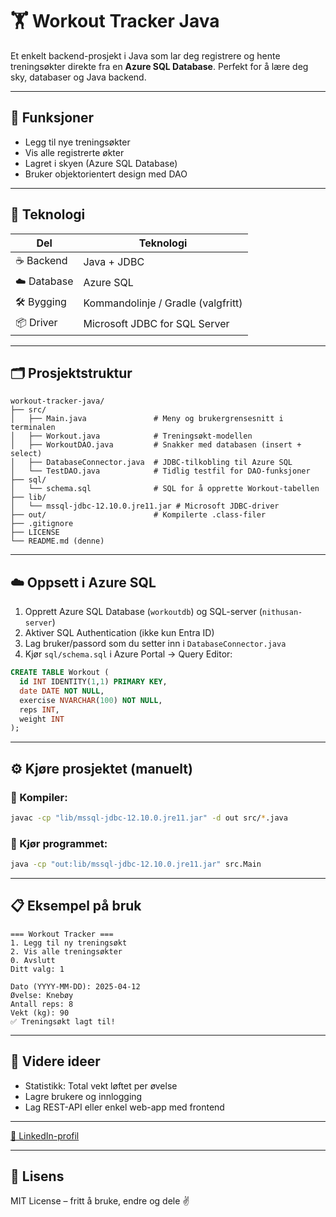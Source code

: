 # 🏋️ Workout Tracker Java

Et enkelt backend-prosjekt i Java som lar deg registrere og hente treningsøkter direkte fra en **Azure SQL Database**. Perfekt for å lære deg sky, databaser og Java backend.

---

## 🚀 Funksjoner
- Legg til nye treningsøkter
- Vis alle registrerte økter
- Lagret i skyen (Azure SQL Database)
- Bruker objektorientert design med DAO

---

## 🧱 Teknologi

| Del | Teknologi |
|-----|-----------|
| ☕ Backend | Java + JDBC |
| ☁️ Database | Azure SQL |
| 🛠️ Bygging | Kommandolinje / Gradle (valgfritt) |
| 📦 Driver | Microsoft JDBC for SQL Server |

---

## 🗂️ Prosjektstruktur

```
workout-tracker-java/
├── src/
│   ├── Main.java               # Meny og brukergrensesnitt i terminalen
│   ├── Workout.java            # Treningsøkt-modellen
│   ├── WorkoutDAO.java         # Snakker med databasen (insert + select)
│   ├── DatabaseConnector.java  # JDBC-tilkobling til Azure SQL
│   └── TestDAO.java            # Tidlig testfil for DAO-funksjoner
├── sql/
│   └── schema.sql              # SQL for å opprette Workout-tabellen
├── lib/
│   └── mssql-jdbc-12.10.0.jre11.jar # Microsoft JDBC-driver
├── out/                        # Kompilerte .class-filer
├── .gitignore
├── LICENSE
└── README.md (denne)
```

---

## ☁️ Oppsett i Azure SQL

1. Opprett Azure SQL Database (`workoutdb`) og SQL-server (`nithusan-server`)
2. Aktiver SQL Authentication (ikke kun Entra ID)
3. Lag bruker/passord som du setter inn i `DatabaseConnector.java`
4. Kjør `sql/schema.sql` i Azure Portal → Query Editor:
```sql
CREATE TABLE Workout (
  id INT IDENTITY(1,1) PRIMARY KEY,
  date DATE NOT NULL,
  exercise NVARCHAR(100) NOT NULL,
  reps INT,
  weight INT
);
```

---

## ⚙️ Kjøre prosjektet (manuelt)

### 🔹 Kompiler:
```bash
javac -cp "lib/mssql-jdbc-12.10.0.jre11.jar" -d out src/*.java
```

### 🔹 Kjør programmet:
```bash
java -cp "out:lib/mssql-jdbc-12.10.0.jre11.jar" src.Main
```

---

## 📋 Eksempel på bruk
```
=== Workout Tracker ===
1. Legg til ny treningsøkt
2. Vis alle treningsøkter
0. Avslutt
Ditt valg: 1

Dato (YYYY-MM-DD): 2025-04-12
Øvelse: Knebøy
Antall reps: 8
Vekt (kg): 90
✅ Treningsøkt lagt til!
```

---

## 📌 Videre ideer
- Statistikk: Total vekt løftet per øvelse
- Lagre brukere og innlogging
- Lag REST-API eller enkel web-app med frontend

---

[📎 LinkedIn-profil](https://www.linkedin.com/in/nithusan-k/)

---

## 🪪 Lisens
MIT License – fritt å bruke, endre og dele ✌️
